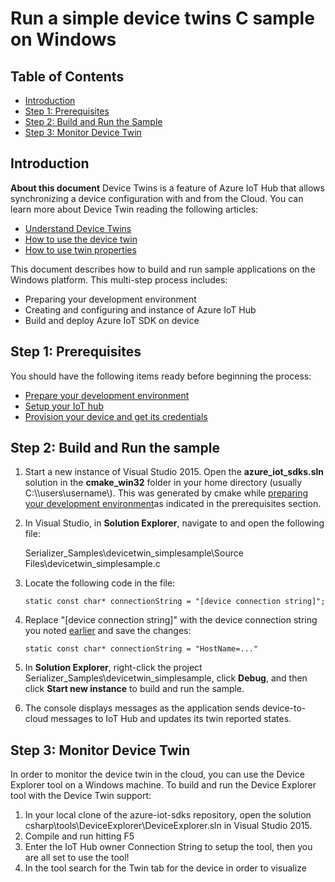 
# Run a simple device twins C sample on Windows

## Table of Contents

-   [Introduction](#Introduction)
-   [Step 1: Prerequisites](#Step-1-Prerequisites)
-   [Step 2: Build and Run the Sample](#Step-2-Build)
-   [Step 3: Monitor Device Twin](#Step-3-Monitor)

<a name="Introduction"></a>
## Introduction

**About this document**
Device Twins is a feature of Azure IoT Hub that allows synchronizing a device configuration with and from the Cloud.
You can learn more about Device Twin reading the following articles:

-   [Understand Device Twins][lnk-device-twin-intro]
-   [How to use the device twin][lnk-device-twin-get-started]
-   [How to use twin properties][lnk-device-twin-properties]

This document describes how to build and run sample applications on the Windows platform. This multi-step process includes:
-   Preparing your development environment
-   Creating and configuring and instance of Azure IoT Hub
-   Build and deploy Azure IoT SDK on device

<a name="Step-1-Prerequisites"></a>
## Step 1: Prerequisites

You should have the following items ready before beginning the process:

-   [Prepare your development environment][devbox-setup]
-   [Setup your IoT hub][lnk-setup-iot-hub]
-   [Provision your device and get its credentials][lnk-manage-iot-hub]

<a name="Step-2-Build"></a>
## Step 2: Build and Run the sample

1.  Start a new instance of Visual Studio 2015. Open the **azure_iot_sdks.sln** solution in the **cmake_win32** folder in your home directory (usually C:\\\\users\\username\\). This was generated by cmake while [preparing your development environment][devbox-setup]as indicated in the prerequisites section.

2.  In Visual Studio, in **Solution Explorer**, navigate to and open the following file:

    Serializer_Samples\\devicetwin_simplesample\Source Files\devicetwin_simplesample.c
    

3.  Locate the following code in the file:

      ```
      static const char* connectionString = "[device connection string]";
      ```

4.  Replace "[device connection string]" with the device connection string you noted [earlier](#Step-1-Prerequisites) and save the changes:

       ```
       static const char* connectionString = "HostName=..."
       ```
       
5.  In **Solution Explorer**, right-click the project Serializer_Samples\\devicetwin_simplesample, click **Debug**, and then click **Start new instance** to build and run the sample. 
    
6.  The console displays messages as the application sends device-to-cloud messages to IoT Hub and updates its twin reported states.

<a name="Step-3-Monitor"></a>
## Step 3: Monitor Device Twin

In order to monitor the device twin in the cloud, you can use the Device Explorer tool on a Windows machine.
To build and run the Device Explorer tool with the Device Twin support:

1. In your local clone of the azure-iot-sdks repository, open the solution csharp\\tools\\DeviceExplorer\\DeviceExplorer.sln in Visual Studio 2015.
1. Compile and run hitting F5
1. Enter the IoT Hub owner Connection String to setup the tool, then you are all set to use the tool!
1. In the tool search for the Twin tab for the device in order to visualize

[lnk-setup-iot-hub]: ../../../../doc/setup_iothub.md
[lnk-manage-iot-hub]: ../../../../doc/manage_iot_hub.md
[devbox-setup]: ../../../doc/devbox_setup.md
[lnk-device-twin-intro]: https://azure.microsoft.com/en-us/documentation/articles/iot-hub-devguide-device-twins/
[lnk-device-twin-get-started]: https://azure.microsoft.com/en-us/documentation/articles/iot-hub-node-node-twin-getstarted/
[lnk-device-twin-properties]: https://azure.microsoft.com/en-us/documentation/articles/iot-hub-devguide-device-twins/
